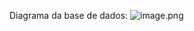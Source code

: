 Diagrama da base de dados:
![image.png](/.attachments/image-b8149968-21a3-4a1a-b6b6-562830aa6fd5.png)